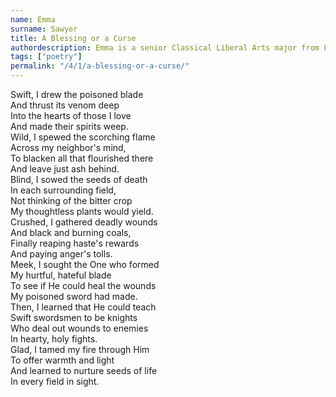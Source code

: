 ```yaml
---
name: Emma
surname: Sawyer
title: A Blessing or a Curse
authordescription: Emma is a senior Classical Liberal Arts major from Florida.
tags: ["poetry"]
permalink: "/4/1/a-blessing-or-a-curse/"
---
```

Swift, I drew the poisoned blade\
And thrust its venom deep\
Into the hearts of those I love\
And made their spirits weep.\
Wild, I spewed the scorching flame\
Across my neighbor's mind,\
To blacken all that flourished there\
And leave just ash behind.\
Blind, I sowed the seeds of death\
In each surrounding field,\
Not thinking of the bitter crop\
My thoughtless plants would yield.\
Crushed, I gathered deadly wounds\
And black and burning coals,\
Finally reaping haste's rewards\
And paying anger's tolls.\
Meek, I sought the One who formed\
My hurtful, hateful blade\
To see if He could heal the wounds\
My poisoned sword had made.\
Then, I learned that He could teach\
Swift swordsmen to be knights\
Who deal out wounds to enemies\
In hearty, holy fights.\
Glad, I tamed my fire through Him\
To offer warmth and light\
And learned to nurture seeds of life\
In every field in sight.
